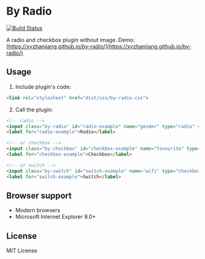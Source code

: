 # By Radio

[![Build Status](https://travis-ci.org/xyzhanjiang/by-radio.svg?branch=master)](https://travis-ci.org/xyzhanjiang/by-radio)

A radio and checkbox plugin without image. Demo: [https://xyzhanjiang.github.io/by-radio/](https://xyzhanjiang.github.io/by-radio/)

## Usage

1. Include plugin's code:

  ``` html
  <link rel="stylesheet" href="dist/css/by-radio.css">
  ```

2. Call the plugin:

  ``` html
  <!-- radio -->
  <input class="by-radio" id="radio-example" name="gender" type="radio" value="female">
  <label for="radio-example">Radio</label>

  <!-- or checkbox -->
  <input class="by-checkbox" id="checkbox-example" name="favourite" type="checkbox" value="apple">
  <label for="checkbox-example">Checkbox</label>

  <!-- or switch -->
  <input class="by-switch" id="switch-example" name="wifi" type="checkbox" value="on">
  <label for="switch-example">Switch</label>
  ```

## Browser support

* Modern browsers
* Microsoft Internet Explorer 9.0+

## License

MIT License